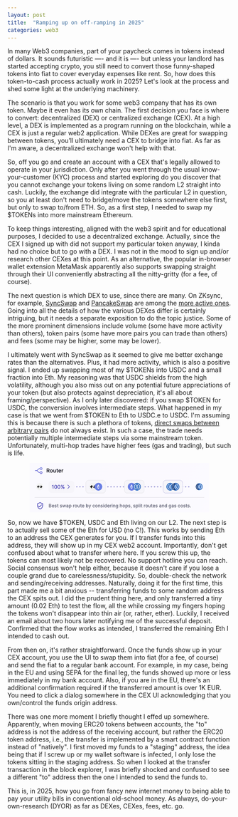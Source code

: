 ```yaml
---
layout: post
title:  "Ramping up on off-ramping in 2025"
categories: web3
---
```


In many Web3 companies, part of your paycheck comes in tokens instead of dollars.
It sounds futuristic —- and it is —- but unless your landlord has started accepting crypto,
you still need to convert those funny-shaped tokens into fiat to cover everyday expenses like rent.
So, how does this token-to-cash process actually work in 2025?
Let's look at the process and shed some light at the underlying machinery.

The scenario is that you work for some web3 company that has its own token.
Maybe it even has its own chain.
The first decision you face is where to convert:
decentralized (DEX) or centralized exchange (CEX).
At a high level, a DEX is implemented as a program running on the blockchain,
while a CEX is just a regular web2 application.
While DEXes are great for swapping between tokens, you’ll ultimately need a CEX to bridge into fiat.
As far as I'm aware, a decentralized exchange won't help with that.

So, off you go and create an account with a CEX that's legally allowed to operate in your jurisdiction.
Only after you went through the usual know-your-customer (KYC) process and started exploring do you discover that you cannot exchange your tokens living on some random L2 straight into cash.
Luckily, the exchange did integrate with the particular L2 in question,
so you at least don't need to bridge/move the tokens somewhere else first,
but only to swap to/from ETH.
So, as a first step, I needed to swap my $TOKENs into more mainstream Ethereum.

To keep things interesting, aligned with the web3 spirit and for educational purposes,
I decided to use a decentralized exchange.
Actually, since the CEX I signed up with did not support my particular token anyway,
I kinda had no choice but to go with a DEX.
I was not in the mood to sign up and/or research other CEXes at this point.
As an alternative, the popular in-browser wallet extension MetaMask apparently also supports swapping straight through their UI conveniently abstracting all the nitty-gritty (for a fee, of course).

The next question is which DEX to use, since there are many.
On ZKsync, for example, [SyncSwap](https://syncswap.xyz) and [PancakeSwap](https://pancakeswap.finance/swap) are among the [more active ones](https://zksync.dappradar.com/rankings/defi?category=defi_dex&page=1&sort=totalVolumeInFiat&order=desc).
Going into all the details of how the various DEXes differ is certainly intriguing,
but it needs a separate exposition to do the topic justice.
Some of the more prominent dimensions include volume (some have more activity than others), token pairs (some have more pairs you can trade than others) and fees (some may be higher, some may be lower).

I ultimately went with SyncSwap as it seemed to give me better exchange rates than the alternatives.
Plus, it had more activity, which is also a positive signal.
I ended up swapping most of my $TOKENs into USDC and a small fraction into Eth.
My reasoning was that USDC shields from the high volatility, although you also miss out on any potential future appreciations of your token (but also protects against depreciation, it's all about framing/perspective).
As I only later discovered: if you swap $TOKEN for USDC, the conversion involves intermediate steps.
What happened in my case is that we went from $TOKEN to Eth to USDC.e to USDC.
I'm assuming this is because there is such a plethora of tokens,
[direct swaps between arbitrary pairs](https://syncswap.xyz/pools) do not always exist.
In such a case, the trade needs potentially multiple intermediate steps via some mainstream token.
Unfortunately, multi-hop trades have higher fees (gas and trading), but such is life.

<!-- ![Image]({{ site.baseurl }}/images/2025-08-13-trading-tokens-route.png "title"){: width="70%" } -->

<img src="/images/2025-08-13-trading-tokens-route.png" alt="Image" title="title" style="display:block;float:none;margin-left:auto;margin-right:auto;width:80%"/>

So, now we have $TOKEN, USDC and Eth living on our L2.
The next step is to actually sell some of the Eth for USD (no C!).
This works by sending Eth to an address the CEX generates for you.
If I transfer funds into this address, they will show up in my CEX web2 account.
Importantly, don't get confused about what to transfer where here.
If you screw this up, the tokens can most likely not be recovered.
No support hotline you can reach.
Social consensus won't help either, because it doesn't care if you lose a couple grand due to carelessness/stupidity.
So, double-check the network and sending/receiving addresses.
Naturally, doing it for the first time, this part made me a bit anxious -- transferring funds to some random address the CEX spits out.
I did the prudent thing here, and only transferred a tiny amount (0.02 Eth) to test the flow,
all the while crossing my fingers hoping the tokens won't disappear into thin air (or, rather, ether).
Luckily, I received an email about two hours later notifying me of the successful deposit.
Confirmed that the flow works as intended, I transferred the remaining Eth I intended to cash out.

From then on, it's rather straightforward. Once the funds show up in your CEX account,
you use the UI to swap them into fiat (for a fee, of course) and send the fiat to a regular bank account.
For example, in my case, being in the EU and using SEPA for the final leg, the funds showed up more or less immediately in my bank account.
Also, if you are in the EU, there's an additional confirmation required if the transferred amount is over 1K EUR.
You need to click a dialog somewhere in the CEX UI acknowledging that you own/control the funds origin address.

There was one more moment I briefly thought I effed up somewhere.
Apparently, when moving ERC20 tokens between accounts,
the "to" address is not the address of the receiving account,
but rather the ERC20 token address, i.e., the transfer is implemented by a smart contract function instead of "natively".
I first moved my funds to a "staging" address, the idea being that if I screw up or my wallet software is infected,
I only lose the tokens sitting in the staging address.
So when I looked at the transfer transaction in the block explorer,
I was briefly shocked and confused to see a different "to" address then the one I intended to send the funds to.

This is, in 2025, how you go from fancy new internet money to being able to pay your utility bills in conventional old-school money. As always, do-your-own-research (DYOR) as far as DEXes, CEXes, fees, etc. go.
